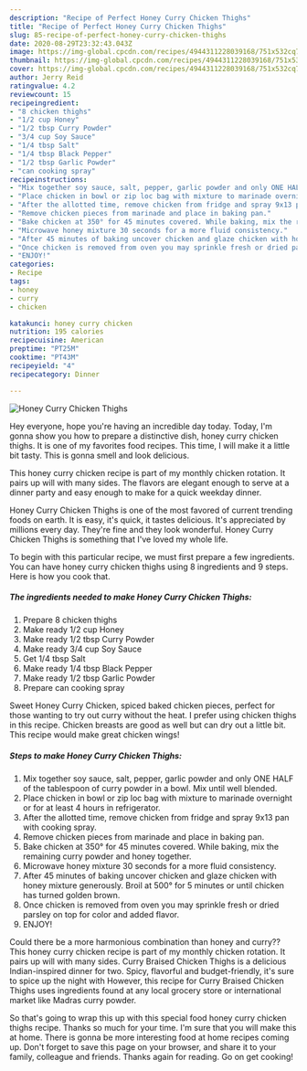 ```yaml
---
description: "Recipe of Perfect Honey Curry Chicken Thighs"
title: "Recipe of Perfect Honey Curry Chicken Thighs"
slug: 85-recipe-of-perfect-honey-curry-chicken-thighs
date: 2020-08-29T23:32:43.043Z
image: https://img-global.cpcdn.com/recipes/4944311228039168/751x532cq70/honey-curry-chicken-thighs-recipe-main-photo.jpg
thumbnail: https://img-global.cpcdn.com/recipes/4944311228039168/751x532cq70/honey-curry-chicken-thighs-recipe-main-photo.jpg
cover: https://img-global.cpcdn.com/recipes/4944311228039168/751x532cq70/honey-curry-chicken-thighs-recipe-main-photo.jpg
author: Jerry Reid
ratingvalue: 4.2
reviewcount: 15
recipeingredient:
- "8 chicken thighs"
- "1/2 cup Honey"
- "1/2 tbsp Curry Powder"
- "3/4 cup Soy Sauce"
- "1/4 tbsp Salt"
- "1/4 tbsp Black Pepper"
- "1/2 tbsp Garlic Powder"
- "can cooking spray"
recipeinstructions:
- "Mix together soy sauce, salt, pepper, garlic powder and only ONE HALF of the tablespoon of curry powder in a bowl. Mix until well blended."
- "Place chicken in bowl or zip loc bag with mixture to marinade overnight or for at least 4 hours in refrigerator."
- "After the allotted time, remove chicken from fridge and spray 9x13 pan with cooking spray."
- "Remove chicken pieces from marinade and place in baking pan."
- "Bake chicken at 350° for 45 minutes covered. While baking, mix the remaining curry powder and honey together."
- "Microwave honey mixture 30 seconds for a more fluid consistency."
- "After 45 minutes of baking uncover chicken and glaze chicken with honey mixture generously. Broil at 500° for 5 minutes or until chicken has turned golden brown."
- "Once chicken is removed from oven you may sprinkle fresh or dried parsley on top for color and added flavor."
- "ENJOY!"
categories:
- Recipe
tags:
- honey
- curry
- chicken

katakunci: honey curry chicken 
nutrition: 195 calories
recipecuisine: American
preptime: "PT25M"
cooktime: "PT43M"
recipeyield: "4"
recipecategory: Dinner

---
```



![Honey Curry Chicken Thighs](https://img-global.cpcdn.com/recipes/4944311228039168/751x532cq70/honey-curry-chicken-thighs-recipe-main-photo.jpg)

Hey everyone, hope you're having an incredible day today. Today, I'm gonna show you how to prepare a distinctive dish, honey curry chicken thighs. It is one of my favorites food recipes. This time, I will make it a little bit tasty. This is gonna smell and look delicious.

This honey curry chicken recipe is part of my monthly chicken rotation. It pairs up will with many sides. The flavors are elegant enough to serve at a dinner party and easy enough to make for a quick weekday dinner.

Honey Curry Chicken Thighs is one of the most favored of current trending foods on earth. It is easy, it's quick, it tastes delicious. It's appreciated by millions every day. They're fine and they look wonderful. Honey Curry Chicken Thighs is something that I've loved my whole life.


To begin with this particular recipe, we must first prepare a few ingredients. You can have honey curry chicken thighs using 8 ingredients and 9 steps. Here is how you cook that.

<!--inarticleads1-->

##### The ingredients needed to make Honey Curry Chicken Thighs:

1. Prepare 8 chicken thighs
1. Make ready 1/2 cup Honey
1. Make ready 1/2 tbsp Curry Powder
1. Make ready 3/4 cup Soy Sauce
1. Get 1/4 tbsp Salt
1. Make ready 1/4 tbsp Black Pepper
1. Make ready 1/2 tbsp Garlic Powder
1. Prepare can cooking spray


Sweet Honey Curry Chicken, spiced baked chicken pieces, perfect for those wanting to try out curry without the heat. I prefer using chicken thighs in this recipe. Chicken breasts are good as well but can dry out a little bit. This recipe would make great chicken wings! 

<!--inarticleads2-->

##### Steps to make Honey Curry Chicken Thighs:

1. Mix together soy sauce, salt, pepper, garlic powder and only ONE HALF of the tablespoon of curry powder in a bowl. Mix until well blended.
1. Place chicken in bowl or zip loc bag with mixture to marinade overnight or for at least 4 hours in refrigerator.
1. After the allotted time, remove chicken from fridge and spray 9x13 pan with cooking spray.
1. Remove chicken pieces from marinade and place in baking pan.
1. Bake chicken at 350° for 45 minutes covered. While baking, mix the remaining curry powder and honey together.
1. Microwave honey mixture 30 seconds for a more fluid consistency.
1. After 45 minutes of baking uncover chicken and glaze chicken with honey mixture generously. Broil at 500° for 5 minutes or until chicken has turned golden brown.
1. Once chicken is removed from oven you may sprinkle fresh or dried parsley on top for color and added flavor.
1. ENJOY!


Could there be a more harmonious combination than honey and curry?? This honey curry chicken recipe is part of my monthly chicken rotation. It pairs up will with many sides. Curry Braised Chicken Thighs is a delicious Indian-inspired dinner for two. Spicy, flavorful and budget-friendly, it&#39;s sure to spice up the night with However, this recipe for Curry Braised Chicken Thighs uses ingredients found at any local grocery store or international market like Madras curry powder. 

So that's going to wrap this up with this special food honey curry chicken thighs recipe. Thanks so much for your time. I'm sure that you will make this at home. There is gonna be more interesting food at home recipes coming up. Don't forget to save this page on your browser, and share it to your family, colleague and friends. Thanks again for reading. Go on get cooking!
